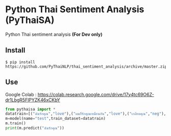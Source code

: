 # Python Thai Sentiment Analysis (PyThaiSA)
Python Thai sentiment analysis **(For Dev only)**

## Install

```
$ pip install https://github.com/PyThaiNLP/thai_sentiment_analysis/archive/master.zip
```

## Use

Google Colab : https://colab.research.google.com/drive/17y4tc69O6Z-dr1LbgR5FlPYZK46xCKbY

```python
from pythaisa import *
datatrain=[("ฉันรักคุณ","love"),("ผมก็รักคุณเหมือนกัน","love"),("เกลียดคุณ","neg"),("เกลียดเหมือนกัน","neg")]
m=model(name="test",train_dataset=datatrain)
m.train()
print(m.predict("ฉันรักคุณ"))
```


